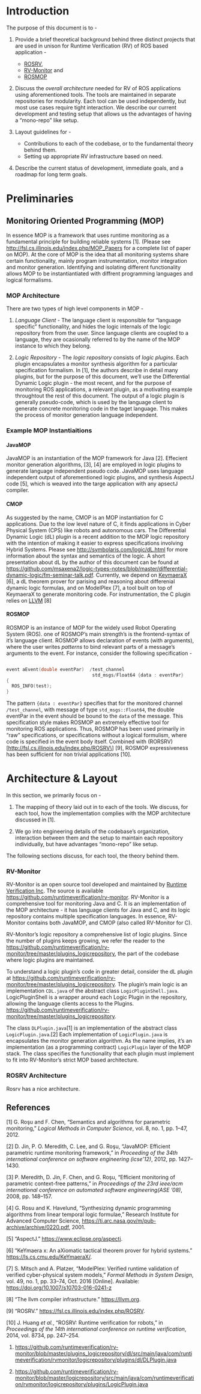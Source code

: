 # Introduction

The purpose of this document is to -

1)  Provide a brief theoretical background behind three distinct
    projects that are used in unison for Runtime Verification (RV) of
    ROS based application -
    
      - [ROSRV](https://github.com/Formal-Systems-Laboratory/ROSRV/),
      - [RV-Monitor](https://github.com/runtimeverification/rv-monitor)
        and
      - [ROSMOP](https://github.com/Formal-Systems-Laboratory/rosmop)

2)  Discuss the *overall architecture* needed for RV of ROS applications
    using aforementioned tools. The tools are maintained in separate
    repositories for modularity. Each tool can be used independently,
    but most use cases require tight interaction. We describe our
    current development and testing setup that allows us the advantages
    of having a “mono-repo” like setup.

3)  Layout guidelines for -
    
      - Contributions to each of the codebase, or to the fundamental
        theory behind them.
      - Setting up appropriate RV infrastructure based on need.

4)  Describe the current status of development, immediate goals, and a
    roadmap for long term goals.

# Preliminaries

## Monitoring Oriented Programming (MOP)

In essence MOP is a framework that uses runtime monitoring as a
fundamental principle for building reliable systems \[1\]. (Please see
<http://fsl.cs.illinois.edu/index.php/MOP_Papers> for a complete list of
paper on MOP). At the core of MOP is the idea that all monitoring
systems share certain functionality, mainly program instrumentation,
monitor integration and monitor generation. Identifying and isolating
different functionality allows MOP to be instantiantiated with diffrent
programming languages and logical formalisms.

### MOP Architecture

There are two types of high level components in MOP -

1)  *Language Client* - The language client is responsible for “language
    specific” functionality, and hides the logic internals of the logic
    repository from from the user. Since language clients are coupled to
    a language, they are ocasionally referred to by the name of the MOP
    instance to which they belong.

2)  *Logic Repository* - The *logic repository* consists of *logic
    plugins*. Each plugin encapsulates a monitor synthesis algorithm for
    a particular specification formalism. In \[1\], the authors describe
    in detail many plugins, but for the purpose of this document, we’ll
    use the Differential Dynamic Logic plugin - the most recent, and for
    the purpose of monitoring ROS applications, a relevant plugin, as a
    motivating example throughtout the rest of this document. The output
    of a logic plugin is generally pseudo-code, which is used by the
    language client to generate concrete monitoring code in the taget
    language. This makes the process of monitor generation language
    independent.

### Example MOP Instantiaitions

#### JavaMOP

JavaMOP is an instantiation of the MOP framework for Java \[2\].
Effecient monitor generation algorithms, \[3\], \[4\] are employed in
logic plugins to generate language independent pseudo code. JavaMOP uses
language independent output of aforementioned logic plugins, and
synthesis AspectJ code \[5\], which is weaved into the targe application
with any apsectJ compiler.

#### CMOP

As suggested by the name, CMOP is an MOP instantiation for C
applications. Due to the low level nature of C, it finds applications in
Cyber Physical System (CPS) like robots and autonomous cars. The
Differential Dynamic Logic (dL) plugin is a recent addition to the MOP
logic repository with the intention of making it easier to express
specifications involving Hybrid Systems. Please see
<http://symbolaris.com/logic/dL.html> for more information about the
syntax and semantics of the logic. A short presentation about dL by the
author of this document can be found at
<https://github.com/msaxena2/logic-types-notes/blob/master/differential-dynamic-logic/fm-seminar-talk.pdf>.
Currently, we depend on [KeymaeraX](http://www.ls.cs.cmu.edu/KeYmaeraX/)
\[6\], a dL theorem prover for parising and reasoning about differenial
dynamic logic formulas, and on ModelPlex \[7\], a tool built on top of
KeymaeraX to generate monitoring code. For instrumentation, the C plugin
relies on [LLVM](https://llvm.org) \[8\]

#### ROSMOP

ROSMOP is an instance of MOP for the widely used Robot Operating System
(ROS). one of ROSMOP’s main strength’s is the frontend-syntax of it’s
language client. ROSMOP allows declaration of events (with arguments),
where the user writes *patterns* to bind relevant parts of a message’s
arguments to the event. For instance, consider the following
specification -

``` c

event aEvent(double eventPar)  /test_channel
                                std_msgs/Float64 {data : eventPar}
{
  ROS_INFO(test);
}

```

The pattern `{data : eventPar}` specifies that for the monitored channel
`/test_channel`, with message of type `std_msgs::Float64`, the double
eventPar in the event should be bound to the `data` of the message. This
specification style makes ROSMOP an extremely effective tool for
monitoring ROS applications. Thus, ROSMOP has been used primarily in
“raw” specifications, or specifications without a logical formulism,
where code is specified in the event body itself. Combined with
(RORSRV)\[http://fsl.cs.illinois.edu/index.php/ROSRV\] \[9\], ROSMOP
expressiveness has been sufficient for non trivial applications \[10\].

# Architecture & Layout

In this section, we primarily focus on -

1)  The mapping of theory laid out in to each of the tools. We discuss,
    for each tool, how the implementation complies with the MOP
    architecture discussed in \[1\].

2)  We go into engineering details of the codebase’s organization,
    interaction between them and the setup to maintain each repository
    individually, but have advantages “mono-repo” like setup.

The following sections discuss, for each tool, the theory behind them.

### RV-Monitor

RV-Monitor is an open source tool developed and maintained by [Runtime
Verification Inc](https://runtimeverification.com). The source is
available <https://github.com/runtimeverification/rv-monitor>.
RV-Monitor is a comprehensive tool for monitoring Java and C. It is an
implementation of the MOP architecture - it has language clients for
Java and C, and its logic repository contains multiple specification
languages. In essence, RV-Monitor contains both JavaMOP, and CMOP (also
called RV-Monitor for C).

RV-Monitor’s logic repository a comprehensive list of logic plugins.
Since the number of plugins keeps growing, we refer the reader to the
<https://github.com/runtimeverification/rv-monitor/tree/master/plugins_logicrepository>,
the part of the codebase where logic plugins are maintained.

To understand a logic plugin’s code in greater detail, consider the dL
plugin at
<https://github.com/runtimeverification/rv-monitor/tree/master/plugins_logicrepository>.
The plugin’s main logic is an implementation `CDL.java` of the abstract
class `LogicPluginShell.java`. LogicPluginShell is a wrapper around each
Logic Plugin in the repository, allowing the language clients access to
the Plugins.
<https://github.com/runtimeverification/rv-monitor/tree/master/plugins_logicrepository>.

The class `DLPlugin.java`\[1\] is an implementation of the abstract
class `LogicPlugin.java`.\[2\] Each implementation of `LogicPlugin.java`
is encapsulates the monitor generation algorithm. As the name implies,
it’s an implementation (as a programming contract) `LogicPlugin` layer
of the MOP stack. The class specifies the functionality that each plugin
must implement to fit into RV-Monitor’s strict MOP based architecture.

### ROSRV Architecture

Rosrv has a nice architecture.

## References

<div id="refs" class="references">

<div id="ref-MOP2012">

\[1\] G. Roşu and F. Chen, “Semantics and algorithms for parametric
monitoring,” *Logical Methods in Computer Science*, vol. 8, no. 1, pp.
1–47, 2012. 

</div>

<div id="ref-JavaMOP2012">

\[2\] D. Jin, P. O. Meredith, C. Lee, and G. Roşu, “JavaMOP: Efficient
parametric runtime monitoring framework,” in *Proceeding of the 34th
international conference on software engineering (icse’12)*, 2012, pp.
1427–1430. 

</div>

<div id="ref-ParametricCFP2008">

\[3\] P. Meredith, D. Jin, F. Chen, and G. Roşu, “Efficient monitoring
of parametric context-free patterns,” in *Proceedings of the 23rd
ieee/acm international conference on automated software engineering(ASE
’08)*, 2008, pp. 148–157. 

</div>

<div id="ref-DynamicProgrammingLTL2001">

\[4\] G. Rosu and K. Havelund, “Synthesizing dynamic programming
algorithms from linear temporal logic formulae,” Research Institute for
Advanced Computer Science,
https://ti.arc.nasa.gov/m/pub-archive/archive/0220.pdf, 2001. 

</div>

<div id="ref-AspectJUrl">

\[5\] “AspectJ.” https://www.eclipse.org/aspectj. 

</div>

<div id="ref-KeymaeraXUrl">

\[6\] “KeYmaera x: An aXiomatic tactical theorem prover for hybrid
systems.” https://ls.cs.cmu.edu/KeYmaeraX/. 

</div>

<div id="ref-ModelPlex2016">

\[7\] S. Mitsch and A. Platzer, “ModelPlex: Verified runtime validation
of verified cyber-physical system models,” *Formal Methods in System
Design*, vol. 49, no. 1, pp. 33–74, Oct. 2016 \[Online\]. Available:
<https://doi.org/10.1007/s10703-016-0241-z>

</div>

<div id="ref-LLVMUrl">

\[8\] “The llvm compiler infrastructure.” https://llvm.org. 

</div>

<div id="ref-ROSRVUrl">

\[9\] “ROSRV.” https://fsl.cs.illinois.edu/index.php/ROSRV. 

</div>

<div id="ref-ROSRV16">

\[10\] J. Huang *et al.*, “ROSRV: Runtime verification for robots,” in
*Proceedings of the 14th international conference on runtime
verification*, 2014, vol. 8734, pp. 247–254. 

</div>

</div>

1.  <https://github.com/runtimeverification/rv-monitor/blob/master/plugins_logicrepository/dl/src/main/java/com/runtimeverification/rvmonitor/logicrepository/plugins/dl/DLPlugin.java>

2.  <https://github.com/runtimeverification/rv-monitor/blob/master/logicrepository/src/main/java/com/runtimeverification/rvmonitor/logicrepository/plugins/LogicPlugin.java>
